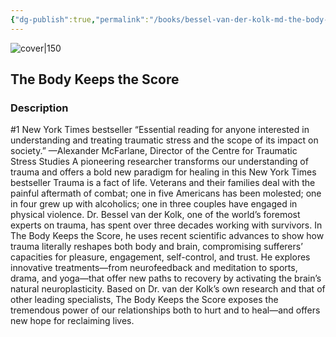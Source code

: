 ```yaml
---
{"dg-publish":true,"permalink":"/books/bessel-van-der-kolk-md-the-body-keeps-the-score/","title":"\"The Body Keeps the Score\"","tags":["health","non-fiction","psychology"]}
---
```




![cover|150](http://books.google.com/books/content?id=3Q3UAgAAQBAJ&printsec=frontcover&img=1&zoom=1&edge=curl&source=gbs_api)

## The Body Keeps the Score

### Description

#1 New York Times bestseller “Essential reading for anyone interested in understanding and treating traumatic stress and the scope of its impact on society.” —Alexander McFarlane, Director of the Centre for Traumatic Stress Studies A pioneering researcher transforms our understanding of trauma and offers a bold new paradigm for healing in this New York Times bestseller Trauma is a fact of life. Veterans and their families deal with the painful aftermath of combat; one in five Americans has been molested; one in four grew up with alcoholics; one in three couples have engaged in physical violence. Dr. Bessel van der Kolk, one of the world’s foremost experts on trauma, has spent over three decades working with survivors. In The Body Keeps the Score, he uses recent scientific advances to show how trauma literally reshapes both body and brain, compromising sufferers’ capacities for pleasure, engagement, self-control, and trust. He explores innovative treatments—from neurofeedback and meditation to sports, drama, and yoga—that offer new paths to recovery by activating the brain’s natural neuroplasticity. Based on Dr. van der Kolk’s own research and that of other leading specialists, The Body Keeps the Score exposes the tremendous power of our relationships both to hurt and to heal—and offers new hope for reclaiming lives.
```